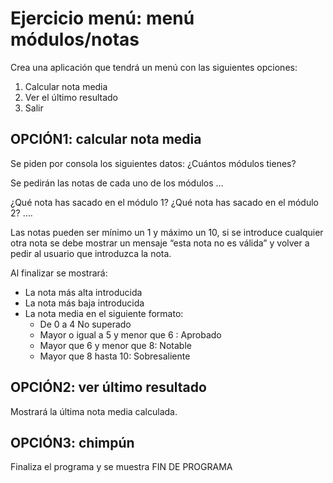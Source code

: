 # Ejercicio menú: menú módulos/notas
Crea una aplicación que tendrá un menú con las siguientes opciones:
  1. Calcular nota media
  2. Ver el último resultado
  3. Salir

## OPCIÓN1: calcular nota media
Se piden por consola los siguientes datos:
¿Cuántos módulos tienes?

Se pedirán las notas de cada uno de los módulos …

¿Qué nota has sacado en el módulo 1?
¿Qué nota has sacado en el módulo 2? ….

Las notas pueden ser mínimo un 1 y máximo un 10, si se introduce cualquier otra nota se debe mostrar un mensaje “esta nota no es válida” y volver a pedir al usuario que introduzca la nota.

Al finalizar se mostrará:
 - La nota más alta introducida
 - La nota más baja introducida
 - La nota media en el siguiente formato:
   - De 0 a 4 No superado
   - Mayor o igual a 5 y menor que 6 : Aprobado
   - Mayor que 6 y menor que 8: Notable
   - Mayor que 8 hasta 10: Sobresaliente

## OPCIÓN2: ver último resultado
Mostrará la última nota media calculada.

## OPCIÓN3: chimpún

Finaliza el programa y se muestra FIN DE PROGRAMA

